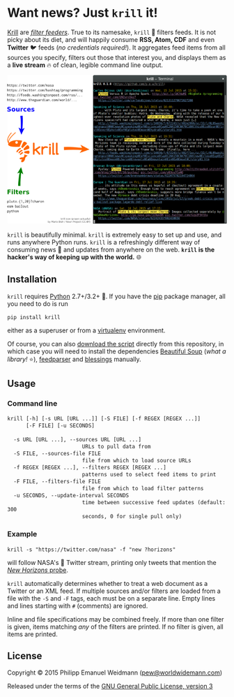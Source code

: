 # Want news? Just `krill` it!

[Krill](https://en.wikipedia.org/wiki/Krill) are [*filter feeders*](https://en.wikipedia.org/wiki/Filter_feeder). True to its namesake, `krill` :fried_shrimp: filters feeds. It is not picky about its diet, and will happily consume **RSS, Atom, CDF** and even **Twitter** :bird: feeds (*no credentials required!*). It aggregates feed items from all sources you specify, filters out those that interest you, and displays them as a **live stream** :fire: of clean, legible command line output.

![Screenshot](screenshot.png)

`krill` is beautifully minimal. `krill` is extremely easy to set up and use, and runs anywhere Python runs. `krill` is a refreshingly different way of consuming news :newspaper: and updates from anywhere on the web. **`krill` is the hacker's way of keeping up with the world.** :globe_with_meridians:


## Installation

`krill` requires [Python](https://www.python.org/) 2.7+/3.2+ :snake:. If you have the [pip](https://pip.pypa.io) package manager, all you need to do is run

```
pip install krill
```

either as a superuser or from a [virtualenv](https://virtualenv.pypa.io) environment.

Of course, you can also [download the script](krill/krill.py) directly from this repository, in which case you will need to install the dependencies [Beautiful Soup](http://www.crummy.com/software/BeautifulSoup/) (*what a library!* :star:), [feedparser](https://github.com/kurtmckee/feedparser) and [blessings](https://github.com/erikrose/blessings) manually.


## Usage

### Command line

```
krill [-h] [-s URL [URL ...]] [-S FILE] [-f REGEX [REGEX ...]]
      [-F FILE] [-u SECONDS]

  -s URL [URL ...], --sources URL [URL ...]
                        URLs to pull data from
  -S FILE, --sources-file FILE
                        file from which to load source URLs
  -f REGEX [REGEX ...], --filters REGEX [REGEX ...]
                        patterns used to select feed items to print
  -F FILE, --filters-file FILE
                        file from which to load filter patterns
  -u SECONDS, --update-interval SECONDS
                        time between successive feed updates (default: 300
                        seconds, 0 for single pull only)
```

### Example

```
krill -s "https://twitter.com/nasa" -f "new ?horizons"
```

will follow NASA's :rocket: Twitter stream, printing only tweets that mention the [*New Horizons* probe](https://en.wikipedia.org/wiki/New_Horizons).

`krill` automatically determines whether to treat a web document as a Twitter or an XML feed. If multiple sources and/or filters are loaded from a file with the `-S` and `-F` tags, each must be on a separate line. Empty lines and lines starting with `#` (comments) are ignored.

Inline and file specifications may be combined freely. If more than one filter is given, items matching *any* of the filters are printed. If no filter is given, all items are printed.


## License

Copyright &copy; 2015 Philipp Emanuel Weidmann (<pew@worldwidemann.com>)

Released under the terms of the [GNU General Public License, version 3](https://gnu.org/licenses/gpl.html)

